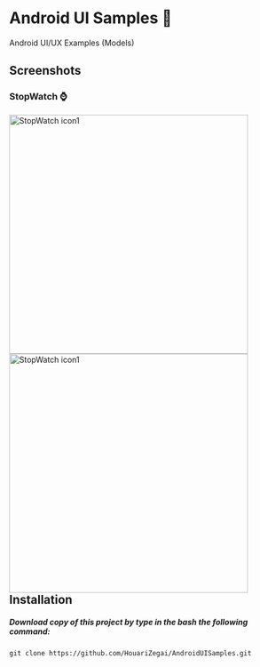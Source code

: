 # Android UI Samples 📱
Android UI/UX Examples (Models)

## Screenshots
### StopWatch ⌚️
<div style='float: left;'>
<img src="https://github.com/HouariZegai/AndroidUISamples/blob/master/Screenshots/StopWatch/1.png" width="430px" alt="StopWatch icon1">
<img src="https://github.com/HouariZegai/AndroidUISamples/blob/master/Screenshots/StopWatch/2.png" width="430px" alt="StopWatch icon1">
</div>

## Installation
##### Download copy of this project by type in the bash the following command:
    git clone https://github.com/HouariZegai/AndroidUISamples.git
